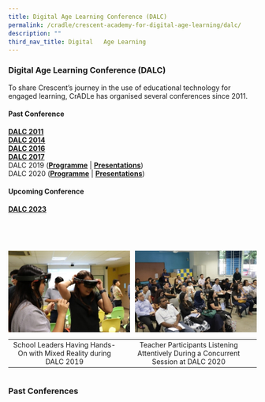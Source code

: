 ```yaml
---
title: Digital Age Learning Conference (DALC)
permalink: /cradle/crescent-academy-for-digital-age-learning/dalc/
description: ""
third_nav_title: Digital   Age Learning
---
```

### **Digital Age Learning Conference (DALC)**

To share Crescent’s journey in the use of educational technology for engaged learning, CrADLe has organised several conferences since 2011.

#### Past Conference ####
**[DALC 2011](/files/DALC%202011.pdf)**<br>
**[DALC 2014](/files/DALC%202014.pdf)**<br>
**[DALC 2016](/files/DALC%202016.pdf)**<br>
**[DALC 2017](/files/DALC%202017.pdf)**<br>
DALC 2019 (**[Programme](/files/DALC%202019%20Programme.pdf)** | **[Presentations](/files/DALC%202019%20Presentation.pdf)**)<br>
DALC 2020 (**[Programme](/files/DALC%202020%20Programme.pdf)** | **[Presentations](/files/DALC%202020%20Presentation.pdf)**)<br>


#### Upcoming Conference ####
**[DALC 2023](/files/DALC%202023.pdf)**<br>

<br></br>

| | |
|:---:|:---:|

<img src="/images/dalc1.jpg" style="width:49%" align=left>
<img src="/images/dalc2.jpg" style="width:49%" align=right>

<br clear="left">

| | |
|:---:|:---:|
| School Leaders Having Hands-On with Mixed Reality during DALC 2019 | Teacher Participants Listening Attentively During a Concurrent Session at DALC 2020 |







| | |
|:---:|:---:|
### Past Conferences ###

